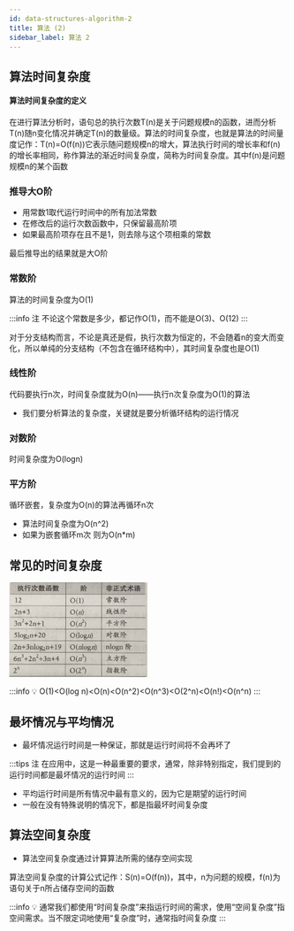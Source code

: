 ```yaml
---
id: data-structures-algorithm-2
title: 算法 (2)
sidebar_label: 算法 2
---
```

## 算法时间复杂度
#### 算法时间复杂度的定义
在进行算法分析时，语句总的执行次数T(n)是关于问题规模n的函数，进而分析T(n)随n变化情况并确定T(n)的数量级。算法的时间复杂度，也就是算法的时间量度记作：T(n)=O(f(n))它表示随问题规模n的增大，算法执行时间的增长率和f(n)的增长率相同，称作算法的渐近时间复杂度，简称为时间复杂度。其中f(n)是问题规模n的某个函数

### 推导大O阶
- 用常数1取代运行时间中的所有加法常数
- 在修改后的运行次数函数中，只保留最高阶项
- 如果最高阶项存在且不是1，则去除与这个项相乘的常数

最后推导出的结果就是大O阶

### 常数阶
算法的时间复杂度为O(1)

:::info 注
不论这个常数是多少，都记作O(1)，而不能是O(3)、O(12)
:::

对于分支结构而言，不论是真还是假，执行次数为恒定的，不会随着n的变大而变化，所以单纯的分支结构（不包含在循环结构中），其时间复杂度也是O(1)

### 线性阶
代码要执行n次，时间复杂度就为O(n)——执行n次复杂度为O(1)的算法
- 我们要分析算法的复杂度，关键就是要分析循环结构的运行情况

### 对数阶
时间复杂度为O(logn)

### 平方阶
循环嵌套，复杂度为O(n)的算法再循环n次
- 算法时间复杂度为O(n^2)
- 如果为嵌套循环m次  则为O(n*m)

## 常见的时间复杂度
![](https://raw.githubusercontent.com/rcxxx/my-img/main/img/screenshot/常见时间复杂度.png)

:::info 💡
O(1)<O(log n)<O(n)<O(n^2)<O(n^3)<O(2^n)<O(n!)<O(n^n)
:::

## 最坏情况与平均情况
- 最坏情况运行时间是一种保证，那就是运行时间将不会再坏了

:::tips 注 
在应用中，这是一种最重要的要求，通常，除非特别指定，我们提到的运行时间都是最坏情况的运行时间
:::

- 平均运行时间是所有情况中最有意义的，因为它是期望的运行时间
- 一般在没有特殊说明的情况下，都是指最坏时间复杂度

## 算法空间复杂度
- 算法空间复杂度通过计算算法所需的储存空间实现

算法空间复杂度的计算公式记作：S(n)=O(f(n))，其中，n为问题的规模，f(n)为语句关于n所占储存空间的函数

:::info 💡
通常我们都使用“时间复杂度”来指运行时间的需求，使用“空间复杂度”指空间需求。当不限定词地使用“复杂度”时，通常指时间复杂度
:::
